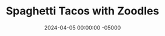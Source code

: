 ---
layout: post
title:  "Spaghetti Tacos with Zoodles"
date:   2024-04-05 00:00:00 -05000
categories: 
- Recipes
- Ground Meat
permalink: /recipes/spaghetti-taco
image: /assets/Food/Ground Meat/Zoodle Taco/zoodle-taco-cover.jpg
ing: zoodletaco-ing
facts: zoodletaco-facts
Prep: 30
Rest: 
Cook: 30
Source1: https://kirbiecravings.com/one-pot-taco-zucchini-noodles/#recipe
Source2: 
tags: 
- ground meat
- ground beef
- ground turkey
- iCarly
- spaghetti taco
- zucchini
- zoodle
- peppers
- onions
- diced tomatoes
Description: Anyone else remember spaghetti tacos from iCarly and desperately want to try them? I wanted to make it a complete meal, so I've swapped the spaghetti for zoodles (to avoid the double carb of taco shell and pasta), as well as added meat and more vegetables. These go great with <a href="tortilla">Oat-Wheat Tortillas</a> or <a href="oat-wraps">Gluten Free Oat Wraps</a>, or even on its own
Instructions: 
- In a small bowl, mix together the spices for the taco seasoning - chili powder, paprika, cumin, garlic, onion, salt, pepper, and oregano. Set aside<br><br>

- Use a spiralizer to cut your zucchini into zoodles. Add to a large pan with olive oil over medium heat. Season with 1-2 tbsp of your taco seasoning<br><br>

- Cover, and cook for a few minutes under occasional stirring, until the noodles have lightly softened and water is released. Set aside in a bowl<br><br>
- <center><img src="/assets/Food/Ground Meat/Zoodle Taco/zoodle-taco-3.jpg" alt="" class="instruction-image"></center><br>

- As the zucchini cooks, cut your peppers and onion into a small dice. When the pan is free, add veggies to the pan with oil over medium heat. Season with 1-2 tbsp of your taco seasoning<br><br>

- Cover and cook over medium heat, or until the peppers have softened and the onions are translucent and begin to caramelize. Set aside in the bowl with the noodles<br><br>
- <center><img src="/assets/Food/Ground Meat/Zoodle Taco/zoodle-taco-5.jpg" alt="" class="instruction-image"></center><br>

- Last but not least, the meat. When the pan is free, add in the ground meat and oil over medium heat. Cook until fully browned, and break up the meat with a wooden spoon<br><br>

- Season with the rest of your taco seasoning when the meat is fully cooked. Add minced garlic, and cook until fragrant, about 30 seconds<br><br>
- <center><img src="/assets/Food/Ground Meat/Zoodle Taco/zoodle-taco-7.jpg" alt="" class="instruction-image"></center><br>

- Turn heat down to medium low, and pour in your diced tomatoes. Cover, and let simmer for about 10 minutes. The sauce should thicken and will be bubbling. Squeeze in some lime<br><br>
- <center><img src="/assets/Food/Ground Meat/Zoodle Taco/zoodle-taco-8.jpg" alt="" class="instruction-image"></center><br>

- Add the meat to the bowl with the vegetables. Combine together, and serve. Pair this with any hard or soft shelled tacos, cheese, and salsa
---